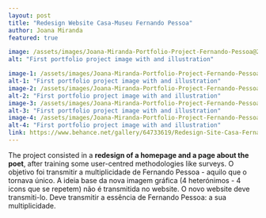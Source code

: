 ```yaml
---
layout: post
title: "Redesign Website Casa-Museu Fernando Pessoa"
author: Joana Miranda
featured: true

image: /assets/images/Joana-Miranda-Portfolio-Project-Fernando-Pessoa@2x.png
alt: "First portfolio project image with and illustration"

image-1: /assets/images/Joana-Miranda-Portfolio-Project-Fernando-Pessoa@2x.png
alt-1: "First portfolio project image with and illustration"
image-2: /assets/images/Joana-Miranda-Portfolio-Project-Fernando-Pessoa@2x.png
alt-2: "First portfolio project image with and illustration"
image-3: /assets/images/Joana-Miranda-Portfolio-Project-Fernando-Pessoa@2x.png
alt-3: "First portfolio project image with and illustration"
image-4: /assets/images/Joana-Miranda-Portfolio-Project-Fernando-Pessoa@2x.png
alt-4: "First portfolio project image with and illustration"
link: https://www.behance.net/gallery/64733619/Redesign-Site-Casa-Fernando-Pessoa
---
```


The project consisted in a **redesign of a homepage and a page about the poet**, after training some user-centred methodologies like surveys.
O objetivo foi transmitir a multiplicidade de Fernando Pessoa - aquilo que o tornava único.
A ideia base da nova imagem gráfica (4 heterónimos - 4 icons que se repetem) não é transmitida no website. O novo website deve transmiti-lo. Deve transmitir a essência de Fernando Pessoa: a sua multiplicidade.

